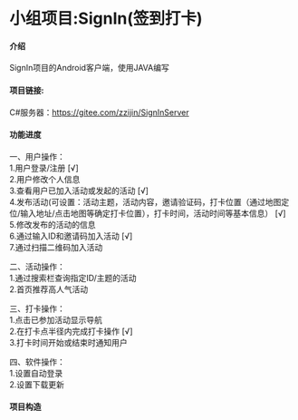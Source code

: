 # 小组项目:SignIn(签到打卡)


#### 介绍
SignIn项目的Android客户端，使用JAVA编写  
  

#### 项目链接:
C#服务器：https://gitee.com/zzijin/SignInServer  
  
  
#### 功能进度  
  
一、用户操作：  
   1.用户登录/注册 [√]  
   2.用户修改个人信息   
   3.查看用户已加入活动或发起的活动 [√]    
   4.发布活动(可设置：活动主题，活动内容，邀请验证码，打卡位置（通过地图定位/输入地址/点击地图等确定打卡位置），打卡时间，活动时间等基本信息） [√]  
   5.修改发布的活动的信息  
   6.通过输入ID和邀请码加入活动 [√]  
   7.通过扫描二维码加入活动  
  
二、活动操作：  
   1.通过搜索栏查询指定ID/主题的活动  
   2.首页推荐高人气活动  
  
三、打卡操作：  
   1.点击已参加活动显示导航  
   2.在打卡点半径内完成打卡操作 [√]  
   3.打卡时间开始或结束时通知用户    

四、软件操作：  
   1.设置自动登录  
   2.设置下载更新  

#### 项目构造  
  

